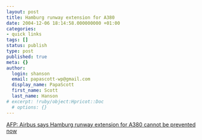 ```yaml
---
layout: post
title: Hamburg runway extension for A380
date: 2004-12-06 18:14:58.000000000 +01:00
categories:
- quick links
tags: []
status: publish
type: post
published: true
meta: {}
author:
  login: shanson
  email: papascott-wp@gmail.com
  display_name: PapaScott
  first_name: Scott
  last_name: Hanson
# excerpt: !ruby/object:Hpricot::Doc
  # options: {}
---
```

<p><a title="Yahoo! - Airbus says Hamburg runway extension for A380 cannot be prevented now Messenger" href="http://uk.biz.yahoo.com/041206/323/f7zj6.html">AFP: Airbus says Hamburg runway extension for A380 cannot be prevented now</a></p>
